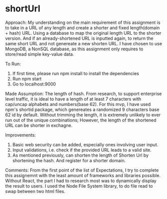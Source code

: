 # shortUrl
Approach:
My understanding on the main requirement of this assignment is to take in a URL of any length and create a shorter and fixed length(domain + hash) URL. Using a database to map the original length URL to the shorter version. And if an already-shortened URL is inputted again, to return the same short URL and not genereate a new shorten URL. I have chosen to use MongoDB, a NonSQL database, as this assignment only requires to store/read simple key-value data. 

To Run:
1. If first time, please run npm install to install the dependencies
2. Run npm start
3. Go to localhost:9000

Made Assumption: 
The length of hash. From research, to support enterprise level traffic, it is ideal to have a length of at least 7 characters with cap/uncap alphabets and numbers(base 62). For this mvp, I have used npm's shortid package, which genereates a randomized 9 characters base 62 id by default. Without trimming the length, it is extremely unlikely to ever run out of the unique combinations; However, the length of the shortened URL can be shorter in exchagne. 

Improvements:
1. Basic web security can be added, especially ones involving user input.
2. Input validations, i.e. check if the provided URL leads to a valid site. 
3. As mentioned previously, can shorten the length of Shorten Url by shortening the hash. And register for a shorter domain.

Comments: 
From the first point of the list of Expectations, I try to complete this assignemnt with the least amount of frameworks and libraries possible. Without React, the part I had to research most was to dynamically display the result to users. I used the Node File System library, to do file read to swap between two html files. 